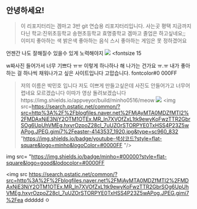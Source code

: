 ## 안녕하세요!
> 이 리포지터리는 겜마고 3반 git 연습용 리포지터리입니다.
사는곳 평택
지금까지 다닌 학교:진위초등학교
송현초등학교
효명중학교
겜마고 졸업은 하고싶네요;;
이미지
좋아하는 색 밝은색
좋아하는 음식 스시
좋아하는 게임은 못 정하겠어요

언젠간 나도 잘해질수 있을수 있게 노력해야지 
<img src =https://news.jj.ac.kr/wp-content/uploads/2019/07/2807_4002_2040.png>
<fontsize 15


w짜사진 들어가서 너무 기쁘다 ㅠㅠ 이렇게 하나하나 해 나가는 건가요 ㅠ.ㅠ
내가 좋아하는 걸 하나씩 채워나가고 싶은 사이트입니다
고맙습니다.
fontcolor#0
000FF
>저의 이름은 박민호 입니다
저도 이쁘게 만들고싶은데 사진도 안들어가고 너무어렵네요  모르겠습니다 이따가 영상 돌려보겠습니다https://img.shields.io/appveyor/build/minho0516/meow
<img src="https://img.shields.io/badge/youtube-#0000ff<img 
?style=flat-square&logo=로고명&logoColor=로고색"/>
<img src=https://search.pstatic.net/common/?src=http%3A%2F%2Fblogfiles.naver.net%2FMjAyMTA0MDZfMTI2%2FMDAxNjE3NjY2OTM1OTEx.MR_ln7XVOfZxL1tk9ewyKoFwzTTR2GbrSOg6UpUhVMEg.hxyrOzpoZ28cl_7uUZOrSTORPYE0TxHSS4P23Z5wAPog.JPEG.gimi7%2Feaster-4143537_1920.jpg&type=sc960_832
"https://img.shields.io/badge/youtube-색상코드?style=flat-square&logo=minho&logoColor=#0000FF
"/>


img src= "https://img.shields.io/badge/minho=#00000?style=flat-square&logo=good&lodocolor=#0000FF

<img src https://search.pstatic.net/common/?src=http%3A%2F%2Fblogfiles.naver.net%2FMjAyMTA0MDZfMTI2%2FMDAxNjE3NjY2OTM1OTEx.MR_ln7XVOfZxL1tk9ewyKoFwzTTR2GbrSOg6UpUhVMEg.hxyrOzpoZ28cl_7uUZOrSTORPYE0TxHSS4P23Z5wAPog.JPEG.gimi7%2Fea
dddddd
ㅇ
